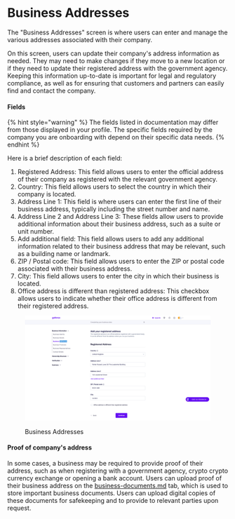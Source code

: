 # Business Addresses

The "Business Addresses" screen is where users can enter and manage the various addresses associated with their company.

On this screen, users can update their company's address information as needed. They may need to make changes if they move to a new location or if they need to update their registered address with the government agency. Keeping this information up-to-date is important for legal and regulatory compliance, as well as for ensuring that customers and partners can easily find and contact the company.

#### Fields

{% hint style="warning" %}
The fields listed in documentation may differ from those displayed in your profile. The specific fields required by the company you are onboarding with depend on their specific data needs.
{% endhint %}

Here is a brief description of each field:

1. Registered Address: This field allows users to enter the official address of their company as registered with the relevant government agency.
2. Country: This field allows users to select the country in which their company is located.
3. Address Line 1: This field is where users can enter the first line of their business address, typically including the street number and name.
4. Address Line 2 and Address Line 3: These fields allow users to provide additional information about their business address, such as a suite or unit number.
5. Add additional field: This field allows users to add any additional information related to their business address that may be relevant, such as a building name or landmark.
6. ZIP / Postal code: This field allows users to enter the ZIP or postal code associated with their business address.
7. City: This field allows users to enter the city in which their business is located.
8. Office address is different than registered address: This checkbox allows users to indicate whether their office address is different from their registered address.

<figure><img src="../../../.gitbook/assets/BusinessAddressesNW.png" alt="Business Addresses"><figcaption><p>Business Addresses</p></figcaption></figure>

#### Proof of company's address

In some cases, a business may be required to provide proof of their address, such as when registering with a government agency, crypto crypto currency exchange or opening a bank account. Users can upload proof of their business address on the [business-documents.md](../verification/business-documents.md "mention") tab, which is used to store important business documents. Users can upload digital copies of these documents for safekeeping and to provide to relevant parties upon request.

###
